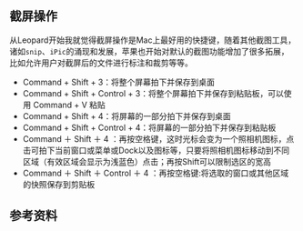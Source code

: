## 截屏操作

从Leopard开始我就觉得截屏操作是Mac上最好用的快捷键，随着其他截图工具，诸如`snip`、`iPic`的涌现和发展，苹果也开始对默认的截图功能增加了很多拓展，比如允许用户对截屏后的文件进行标注和裁剪等等。

* Command + Shift + 3：将整个屏幕拍下并保存到桌面
* Command + Shift + Control + 3：将整个屏幕拍下并保存到粘贴板，可以使用 Command + V 粘贴
* Command + Shift + 4：将屏幕的一部分拍下并保存到桌面
* Command + Shift + Control + 4：将屏幕的一部分拍下并保存到粘贴板
* Command ＋ Shift ＋ 4 ：再按空格键，这时光标会变为一个照相机图标，点击可拍下当前窗口或菜单或Dock以及图标等，只要将照相机图标移动到不同区域（有效区域会显示为浅蓝色）点击；再按Shift可以限制选区的宽高
* Command ＋ Shift ＋ Control ＋ 4 ：再按空格键:将选取的窗口或其他区域的快照保存到剪贴板



## 参考资料